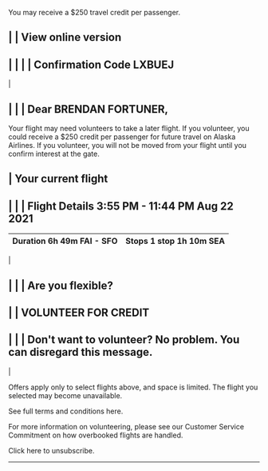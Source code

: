You may receive a $250 travel credit per passenger.

| | View online version  
---  
| | | | Confirmation Code LXBUEJ  
---  
| 

| | | Dear BRENDAN FORTUNER,  
---  
Your flight may need volunteers to take a later flight. If you volunteer, you could receive a $250 credit per passenger for future travel on Alaska Airlines. If you volunteer, you will not be moved from your flight until you confirm interest at the gate.  
  
| Your current flight  
---  
| | | Flight Details 3:55 PM - 11:44 PM Aug 22 2021  
---  
| Duration 6h 49m FAI - SFO| Stops 1 stop 1h 10m SEA  
---|---  
| 

| | | Are you flexible?  
---  
| | VOLUNTEER FOR CREDIT  
---  
  
| | | Don't want to volunteer? No problem. You can disregard this message.  
---  
  
| 

Offers apply only to select flights above, and space is limited. The flight you selected may become unavailable.

See full terms and conditions here.

For more information on volunteering, please see our Customer Service Commitment on how overbooked flights are handled.

Click here to unsubscribe.  
  
---
